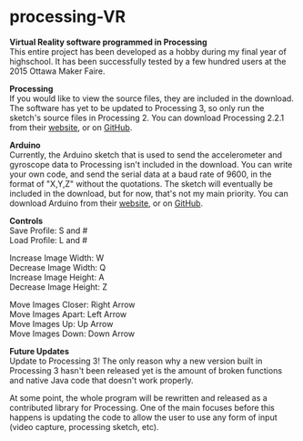 # processing-VR
__Virtual Reality software programmed in Processing__ <br>
This entire project has been developed as a hobby during my final year of highschool. It has been successfully tested by a few hundred users at the 2015 Ottawa Maker Faire.

__Processing__ <br>
If you would like to view the source files, they are included in the download. The software has yet to be updated to Processing 3, so only run the sketch's source files in Processing 2. You can download Processing 2.2.1 from their [website](https://processing.org/download/), or on [GitHub](https://github.com/processing/processing).

__Arduino__ <br>
Currently, the Arduino sketch that is used to send the accelerometer and gyroscope data to Processing isn't included in the download. You can write your own code, and send the serial data at a baud rate of 9600, in the format of "X,Y,Z" without the quotations. The sketch will eventually be included in the download, but for now, that's not my main priority. You can download Arduino from their [website](https://www.arduino.cc/en/Main/Software), or on [GitHub](https://github.com/arduino/Arduino).

__Controls__ <br>
Save Profile: S and # <br>
Load Profile: L and # <br>

Increase Image Width: W <br>
Decrease Image Width: Q <br>
Increase Image Height: A <br>
Decrease Image Height: Z <br>

Move Images Closer: Right Arrow <br>
Move Images Apart: Left Arrow <br>
Move Images Up: Up Arrow <br>
Move Images Down: Down Arrow <br>

__Future Updates__ <br>
Update to Processing 3! The only reason why a new version built in Processing 3 hasn't been released yet is the amount of broken functions and native Java code that doesn't work properly.

At some point, the whole program will be rewritten and released as a contributed library for Processing. One of the main focuses before this happens is updating the code to allow the user to use any form of input (video capture, processing sketch, etc).

